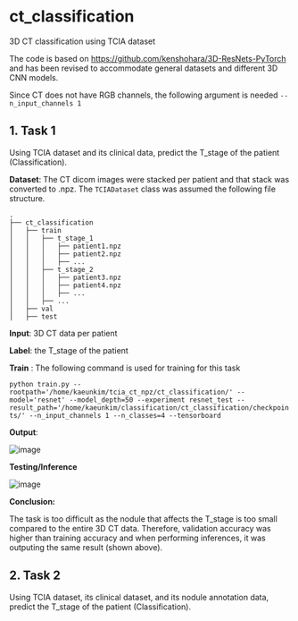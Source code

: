# ct_classification
3D CT classification using TCIA dataset

The code is based on https://github.com/kenshohara/3D-ResNets-PyTorch and has been revised to accommodate general datasets and different 3D CNN models.

Since CT does not have RGB channels, the following argument is needed `--n_input_channels 1`

## 1. Task 1
Using TCIA dataset and its clinical data, predict the T_stage of the patient (Classification).

  **Dataset**: The CT dicom images were stacked per patient and that stack was converted to .npz. The `TCIADataset` class was assumed the following file structure.
```
.
├── ct_classification
│   ├── train
│   │   ├── t_stage_1
│   │   │   ├── patient1.npz
│   │   │   ├── patient2.npz
│   │   │   ├── ...
│   │   ├── t_stage_2
│   │   │   ├── patient3.npz
│   │   │   ├── patient4.npz
│   │   │   ├── ...
│   │   ├── ...
│   ├── val
│   ├── test
```

  **Input**: 3D CT data per patient
  
  **Label**: the T_stage of the patient
  
  **Train** : The following command is used for training for this task
  
`python train.py --rootpath='/home/kaeunkim/tcia_ct_npz/ct_classification/' --model='resnet' --model_depth=50 --experiment resnet_test --result_path='/home/kaeunkim/classification/ct_classification/checkpoints/' --n_input_channels 1 --n_classes=4 --tensorboard`
  
  **Output**:
  
![image](https://user-images.githubusercontent.com/51257208/142590081-2300e485-9fc7-48a3-b5e9-81822f4e2882.png)

  **Testing/Inference**
  
  ![image](https://user-images.githubusercontent.com/51257208/142590894-de53ff85-992d-45c1-9102-37bdc612ccab.png)

  **Conclusion:**
  
  The task is too difficult as the nodule that affects the T_stage is too small compared to the entire 3D CT data. Therefore, validation accuracy was higher than training accuracy and when performing inferences, it was outputing the same result (shown above).
  
## 2. Task 2
Using TCIA dataset, its clinical dataset, and its nodule annotation data, predict the T_stage of the patient (Classification).
